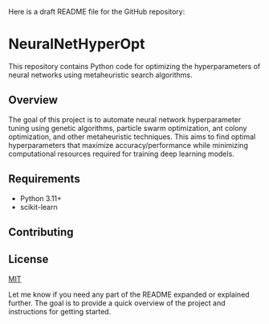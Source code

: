 Here is a draft README file for the GitHub repository:

# NeuralNetHyperOpt 

This repository contains Python code for optimizing the hyperparameters of neural networks using metaheuristic search algorithms.

## Overview
The goal of this project is to automate neural network hyperparameter tuning using genetic algorithms, particle swarm optimization, ant colony optimization, and other metaheuristic techniques. This aims to find optimal hyperparameters that maximize accuracy/performance while minimizing computational resources required for training deep learning models.


## Requirements
- Python 3.11+
- scikit-learn

## Contributing


## License
[MIT](LICENSE)

Let me know if you need any part of the README expanded or explained further. The goal is to provide a quick overview of the project and instructions for getting started.